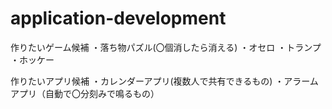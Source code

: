 # application-development
作りたいゲーム候補
・落ち物パズル(〇個消したら消える)
・オセロ
・トランプ
・ホッケー


作りたいアプリ候補
・カレンダーアプリ(複数人で共有できるもの)
・アラームアプリ（自動で〇分刻みで鳴るもの）

